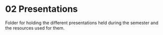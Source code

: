 # 02 Presentations
Folder for holding the different presentations held during the semester and the resources used for them.